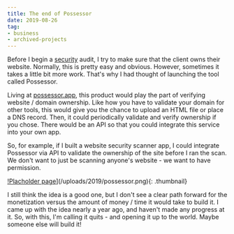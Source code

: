 ```yaml
---
title: The end of Possessor
date: 2019-08-26
tag:
- business
- archived-projects
---
```

Before I begin a [security](/tags/security) audit, I try to make sure that the client owns their website. Normally, this is pretty easy and obvious. However, sometimes it takes a little bit more work.  That's why I had thought of launching the tool called Possessor.

<!--more-->

Living at [possessor.app](https://possessor.app), this product would play the part of verifying website / domain ownership.  Like how you have to validate your domain for other tools, this would give you the chance to upload an HTML file or place a DNS record.  Then, it could periodically validate and verify ownership if you chose.  There would be an API so that you could integrate this service into your own app.

So, for example, if I built a website security scanner app, I could integrate Possessor via API to validate the ownership of the site before I ran the scan.  We don't want to just be scanning anyone's website - we want to have permission.

[!Placholder page](/uploads/2019/possessor.thumbnail.png)](/uploads/2019/possessor.png){: .thumbnail}

I still think the idea is a good one, but I don't see a clear path forward for the monetization versus the amount of money / time it would take to build it.  I came up with the idea nearly a year ago, and haven't made any progress at it. So, with this, I'm calling it quits - and opening it up to the world.  Maybe someone else will build it!
